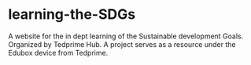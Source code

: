 # learning-the-SDGs
A website for the in dept learning of the Sustainable development Goals. Organized by Tedprime Hub. A project serves as a resource under the Edubox device from Tedprime.
